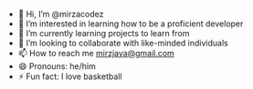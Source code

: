 - 👋 Hi, I’m @mirzacodez
- 👀 I’m interested in learning how to be a proficient developer
- 🌱 I’m currently learning projects to learn from
- 💞️ I’m looking to collaborate with like-minded individuals 
- 📫 How to reach me mirzjava@gmail.com
- 😄 Pronouns: he/him
- ⚡ Fun fact: I love basketball

<!---
mirzacodez/mirzacodez is a ✨ special ✨ repository because its `README.md` (this file) appears on your GitHub profile.
You can click the Preview link to take a look at your changes.
--->
